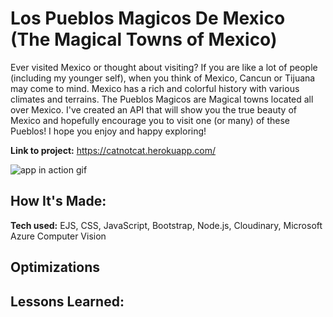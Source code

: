 # Los Pueblos Magicos De Mexico (The Magical Towns of Mexico) 

Ever visited Mexico or thought about visiting? If you are like a lot of people (including my younger self), when you think of Mexico, Cancun or Tijuana may come to mind. Mexico has a rich and colorful history with various climates and terrains. The Pueblos Magicos are Magical towns located all over Mexico. I've created an API that will show you the true beauty of Mexico and hopefully encourage you to visit one (or many) of these Pueblos! I hope you enjoy and happy exploring!

**Link to project:** https://catnotcat.herokuapp.com/

![app in action gif](images/catNotCat.gif)

## How It's Made:

**Tech used:** EJS, CSS, JavaScript, Bootstrap, Node.js, Cloudinary, Microsoft Azure Computer Vision



## Optimizations



## Lessons Learned:



